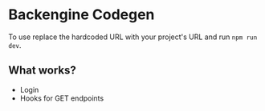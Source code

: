 # Backengine Codegen

To use replace the hardcoded URL with your project's URL and run `npm run dev`.

## What works?

- Login
- Hooks for GET endpoints